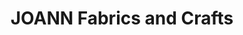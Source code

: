 ---
title: "JOANN Fabrics and Crafts"
url: /silver-lake-mall/joann-fabrics-and-crafts/
shop: Basteln
---